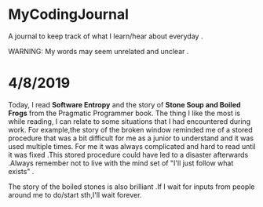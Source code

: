 # MyCodingJournal
A journal to keep track of what I learn/hear about everyday .

WARNING: My words may seem unrelated and unclear .


# 4/8/2019

Today, I read **Software Entropy** and the story of **Stone Soup and Boiled Frogs** from the Pragmatic Programmer book. The thing I like the most is while reading, I can relate to some situations that I had encountered during work. For example,the story of the broken window reminded me of a stored procedure that was a bit difficult for me as a junior to understand and it was used multiple times. For me it was always complicated and hard to read until it was fixed .This stored procedure could have led to a disaster afterwards .Always remember not to live with the mind set of "I'll just follow what exists" . 

The story of the boiled stones is also brilliant .If I wait for inputs from people around me to do/start sth,I'll wait forever.  

